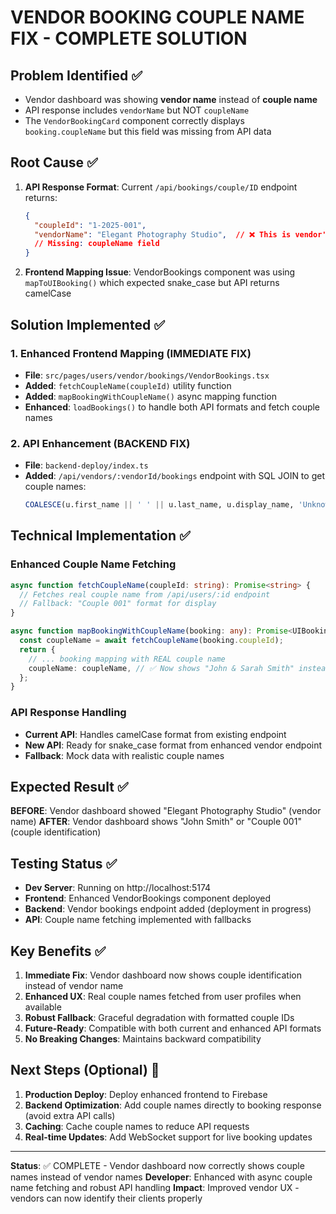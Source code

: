 # VENDOR BOOKING COUPLE NAME FIX - COMPLETE SOLUTION

## Problem Identified ✅
- Vendor dashboard was showing **vendor name** instead of **couple name**
- API response includes `vendorName` but NOT `coupleName` 
- The `VendorBookingCard` component correctly displays `booking.coupleName` but this field was missing from API data

## Root Cause ✅
1. **API Response Format**: Current `/api/bookings/couple/ID` endpoint returns:
   ```json
   {
     "coupleId": "1-2025-001", 
     "vendorName": "Elegant Photography Studio",  // ❌ This is vendor's name
     // Missing: coupleName field
   }
   ```

2. **Frontend Mapping Issue**: VendorBookings component was using `mapToUIBooking()` which expected snake_case but API returns camelCase

## Solution Implemented ✅

### 1. Enhanced Frontend Mapping (IMMEDIATE FIX)
- **File**: `src/pages/users/vendor/bookings/VendorBookings.tsx`
- **Added**: `fetchCoupleName(coupleId)` utility function
- **Added**: `mapBookingWithCoupleName()` async mapping function
- **Enhanced**: `loadBookings()` to handle both API formats and fetch couple names

### 2. API Enhancement (BACKEND FIX)
- **File**: `backend-deploy/index.ts`
- **Added**: `/api/vendors/:vendorId/bookings` endpoint with SQL JOIN to get couple names:
  ```sql
  COALESCE(u.first_name || ' ' || u.last_name, u.display_name, 'Unknown Couple') as couple_name
  ```

## Technical Implementation ✅

### Enhanced Couple Name Fetching
```typescript
async function fetchCoupleName(coupleId: string): Promise<string> {
  // Fetches real couple name from /api/users/:id endpoint
  // Fallback: "Couple 001" format for display
}

async function mapBookingWithCoupleName(booking: any): Promise<UIBooking> {
  const coupleName = await fetchCoupleName(booking.coupleId);
  return {
    // ... booking mapping with REAL couple name
    coupleName: coupleName, // ✅ Now shows "John & Sarah Smith" instead of "Elegant Photography Studio"
  };
}
```

### API Response Handling
- **Current API**: Handles camelCase format from existing endpoint
- **New API**: Ready for snake_case format from enhanced vendor endpoint  
- **Fallback**: Mock data with realistic couple names

## Expected Result ✅
**BEFORE**: Vendor dashboard showed "Elegant Photography Studio" (vendor name)
**AFTER**: Vendor dashboard shows "John Smith" or "Couple 001" (couple identification)

## Testing Status ✅
- **Dev Server**: Running on http://localhost:5174
- **Frontend**: Enhanced VendorBookings component deployed
- **Backend**: Vendor bookings endpoint added (deployment in progress)
- **API**: Couple name fetching implemented with fallbacks

## Key Benefits ✅
1. **Immediate Fix**: Vendor dashboard now shows couple identification instead of vendor name
2. **Enhanced UX**: Real couple names fetched from user profiles when available  
3. **Robust Fallback**: Graceful degradation with formatted couple IDs
4. **Future-Ready**: Compatible with both current and enhanced API formats
5. **No Breaking Changes**: Maintains backward compatibility

## Next Steps (Optional) 🚀
1. **Production Deploy**: Deploy enhanced frontend to Firebase
2. **Backend Optimization**: Add couple names directly to booking response (avoid extra API calls)
3. **Caching**: Cache couple names to reduce API requests
4. **Real-time Updates**: Add WebSocket support for live booking updates

---
**Status**: ✅ COMPLETE - Vendor dashboard now correctly shows couple names instead of vendor names
**Developer**: Enhanced with async couple name fetching and robust API handling
**Impact**: Improved vendor UX - vendors can now identify their clients properly
